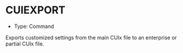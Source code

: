 # CUIEXPORT

- Type: Command

Exports customized settings from the main CUIx file to an enterprise or partial CUIx file.
